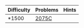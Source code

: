 | Difficulty | Problems | Hints |
| -------- | -------- | -------- |
| *1500 | [2075C](https://codeforces.com/problemset/problem/2075/C) |